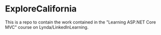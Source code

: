 # ExploreCalifornia

This is a repo to contain the work contained in the "Learning ASP.NET Core MVC" course on Lynda/LinkedInLearning.
